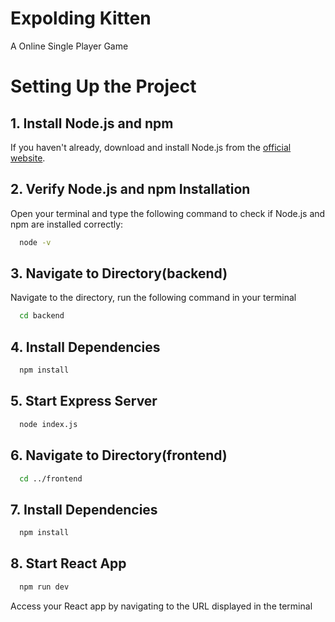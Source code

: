 # Expolding Kitten

A Online Single Player Game

# Setting Up the Project

## 1. Install Node.js and npm

If you haven't already, download and install Node.js from the [official website](https://nodejs.org/).

## 2. Verify Node.js and npm Installation

Open your terminal and type the following command to check if Node.js and npm are installed correctly:

```bash
  node -v
```

## 3. Navigate to Directory(backend)

Navigate to the directory, run the following command in your terminal

```bash
  cd backend
```

## 4. Install Dependencies

```bash
  npm install
```

## 5. Start Express Server

```bash
  node index.js
```

## 6. Navigate to Directory(frontend)

```bash
  cd ../frontend
```

## 7. Install Dependencies

```bash
  npm install
```

## 8. Start React App

```bash
  npm run dev
```

Access your React app by navigating to the URL displayed in the terminal
